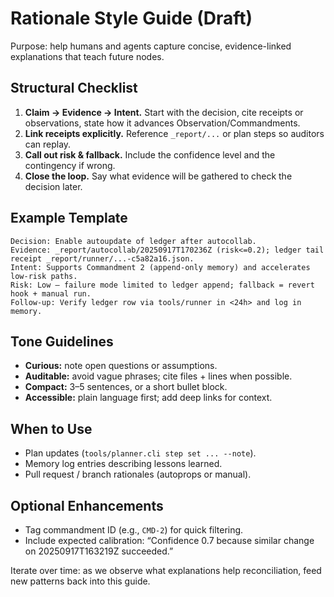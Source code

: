 # Rationale Style Guide (Draft)

Purpose: help humans and agents capture concise, evidence-linked explanations that teach future nodes.

## Structural Checklist

1. **Claim → Evidence → Intent.** Start with the decision, cite receipts or observations, state how it advances Observation/Commandments.
2. **Link receipts explicitly.** Reference `_report/...` or plan steps so auditors can replay.
3. **Call out risk & fallback.** Include the confidence level and the contingency if wrong.
4. **Close the loop.** Say what evidence will be gathered to check the decision later.

## Example Template

```
Decision: Enable autoupdate of ledger after autocollab.
Evidence: _report/autocollab/20250917T170236Z (risk<=0.2); ledger tail receipt _report/runner/...-c5a82a16.json.
Intent: Supports Commandment 2 (append-only memory) and accelerates low-risk paths.
Risk: Low — failure mode limited to ledger append; fallback = revert hook + manual run.
Follow-up: Verify ledger row via tools/runner in <24h> and log in memory.
```

## Tone Guidelines

- **Curious:** note open questions or assumptions.
- **Auditable:** avoid vague phrases; cite files + lines when possible.
- **Compact:** 3–5 sentences, or a short bullet block.
- **Accessible:** plain language first; add deep links for context.

## When to Use

- Plan updates (`tools/planner.cli step set ... --note`).
- Memory log entries describing lessons learned.
- Pull request / branch rationales (autoprops or manual).

## Optional Enhancements

- Tag commandment ID (e.g., `CMD-2`) for quick filtering.
- Include expected calibration: “Confidence 0.7 because similar change on 20250917T163219Z succeeded.”

Iterate over time: as we observe what explanations help reconciliation, feed new patterns back into this guide.
